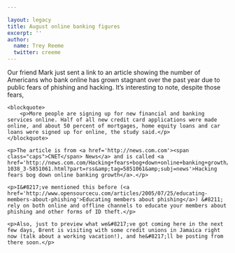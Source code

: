 ```yaml
---

layout: legacy
title: August online banking figures
excerpt: ''
author:
  name: Trey Reeme
  twitter: creeme
---
```


<p>Our friend Mark just sent a link to an article showing the number of Americans who bank online has grown stagnant over the past year due to public fears of phishing and hacking.  It&#8217;s interesting to note, despite those fears,</p>

    <blockquote>
        <p>More people are signing up for new financial and banking services online. Half of all new credit card applications were made online, and about 50 percent of mortgages, home equity loans and car loans were signed up for online, the study said.</p>
    </blockquote>

    <p>The article is from <a href='http://news.com.com'><span class="caps">CNET</span> News</a> and is called <a href='http://news.com.com/Hacking+fears+bog+down+online+banking+growth/2100-1038_3-5851061.html?part=rss&amp;tag=5851061&amp;subj=news'>Hacking fears bog down online banking growth</a>.</p>

    <p>I&#8217;ve mentioned this before (<a href='http://www.opensourcecu.com/articles/2005/07/25/educating-members-about-phishing'>Educating members about phishing</a>) &#8211; rely on both online and offline channels to educate your members about phishing and other forms of ID theft.</p>

    <p>Also, just to preview what we&#8217;ve got coming here in the next few days, Brent is visiting with some credit unions in Jamaica right now (talk about a working vacation!), and he&#8217;ll be posting from there soon.</p>